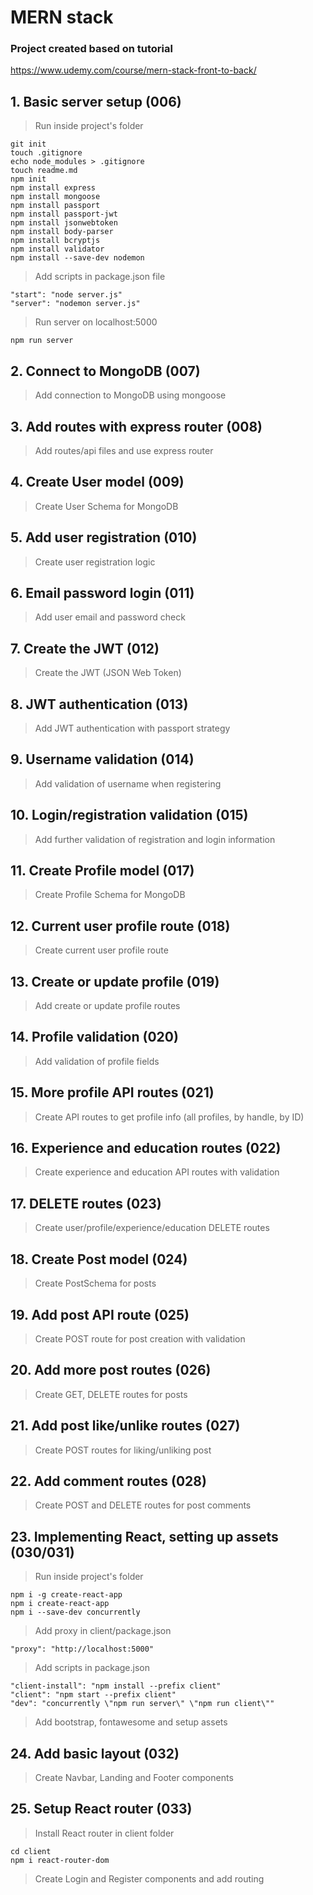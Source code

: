 # MERN stack

### Project created based on tutorial

https://www.udemy.com/course/mern-stack-front-to-back/

## 1. Basic server setup (006)

> Run inside project's folder

`git init`<br>
`touch .gitignore`<br>
`echo node_modules > .gitignore`<br>
`touch readme.md`<br>
`npm init`<br>
`npm install express`<br>
`npm install mongoose`<br>
`npm install passport`<br>
`npm install passport-jwt`<br>
`npm install jsonwebtoken`<br>
`npm install body-parser`<br>
`npm install bcryptjs`<br>
`npm install validator`<br>
`npm install --save-dev nodemon`<br>

> Add scripts in package.json file

`"start": "node server.js"`<br>
`"server": "nodemon server.js"`<br>

> Run server on localhost:5000

`npm run server`<br>

## 2. Connect to MongoDB (007)

> Add connection to MongoDB using mongoose

## 3. Add routes with express router (008)

> Add routes/api files and use express router

## 4. Create User model (009)

> Create User Schema for MongoDB

## 5. Add user registration (010)

> Create user registration logic

## 6. Email password login (011)

> Add user email and password check

## 7. Create the JWT (012)

> Create the JWT (JSON Web Token)

## 8. JWT authentication (013)

> Add JWT authentication with passport strategy

## 9. Username validation (014)

> Add validation of username when registering

## 10. Login/registration validation (015)

> Add further validation of registration and login information

## 11. Create Profile model (017)

> Create Profile Schema for MongoDB

## 12. Current user profile route (018)

> Create current user profile route

## 13. Create or update profile (019)

> Add create or update profile routes

## 14. Profile validation (020)

> Add validation of profile fields

## 15. More profile API routes (021)

> Create API routes to get profile info (all profiles, by handle, by ID)

## 16. Experience and education routes (022)

> Create experience and education API routes with validation

## 17. DELETE routes (023)

> Create user/profile/experience/education DELETE routes

## 18. Create Post model (024)

> Create PostSchema for posts

## 19. Add post API route (025)

> Create POST route for post creation with validation

## 20. Add more post routes (026)

> Create GET, DELETE routes for posts

## 21. Add post like/unlike routes (027)

> Create POST routes for liking/unliking post

## 22. Add comment routes (028)

> Create POST and DELETE routes for post comments

## 23. Implementing React, setting up assets (030/031)

> Run inside project's folder

`npm i -g create-react-app`<br>
`npm i create-react-app`<br>
`npm i --save-dev concurrently`<br>

> Add proxy in client/package.json

`"proxy": "http://localhost:5000"`

> Add scripts in package.json

`"client-install": "npm install --prefix client"`<br>
`"client": "npm start --prefix client"`<br>
`"dev": "concurrently \"npm run server\" \"npm run client\""`<br>

> Add bootstrap, fontawesome and setup assets

## 24. Add basic layout (032)

> Create Navbar, Landing and Footer components

## 25. Setup React router (033)

> Install React router in client folder

`cd client`<br>
`npm i react-router-dom`<br>

> Create Login and Register components and add routing
